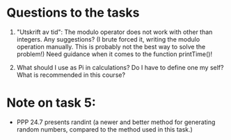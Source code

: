 # Questions to the tasks

1. "Utskrift av tid": The modulo operator does not work with other than integers. Any suggestions? (I brute forced it, writing the modulo operation manually. This is probably not the best way to solve the problem!) Need guidance when it comes to the function printTime()!

2. What should I use as Pi in calculations? Do I have to define one my self? What is recommended in this course?

# Note on task 5: 

* PPP 24.7 presents randint (a newer and better method for generating random numbers, compared to the method used in this task.)
